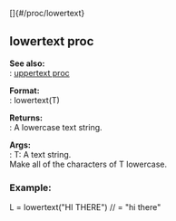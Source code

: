 []{#/proc/lowertext}    
## lowertext proc    
**See also:**    
:   [uppertext proc](/ref/proc/uppertext)    
<!-- -->    
**Format:**    
:   lowertext(T)    
<!-- -->    
**Returns:**    
:   A lowercase text string.    
<!-- -->    
**Args:**    
:   T: A text string.    
Make all of the characters of T lowercase.    
### Example:    
L = lowertext(\"HI THERE\") // = \"hi there\"  